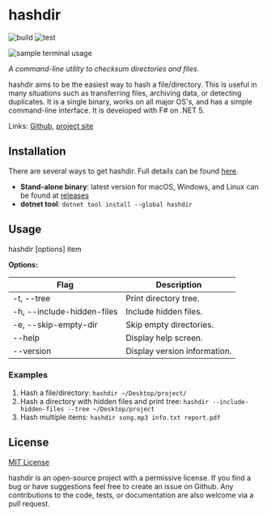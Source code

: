 # hashdir

![build](https://github.com/ultimateanu/hashdir/workflows/build/badge.svg)
![test](https://github.com/ultimateanu/hashdir/workflows/test/badge.svg)

![sample terminal usage](https://ultimateanu.github.io/hashdir/assets/img/hashdir_demo.svg)

_A command-line utility to checksum directories and files._

hashdir aims to be the easiest way to hash a file/directory. This is useful in many situations such as transferring files, archiving data, or detecting duplicates. It is a single binary, works on all major OS's, and has a simple command-line interface. It is developed with F# on .NET 5.

Links: [Github](https://github.com/ultimateanu/hashdir), [project site](https://ultimateanu.github.io/hashdir)

## Installation
There are several ways to get hashdir. Full details can be found [here](https://ultimateanu.github.io/hashdir/#installation).

- **Stand-alone binary**: latest version for macOS, Windows, and Linux can be found at [releases](https://github.com/ultimateanu/hashdir/releases)
- **dotnet tool**: `dotnet tool install --global hashdir`

## Usage
hashdir [options] item

**Options:**  

| Flag                       | Description                  |
|----------------------------|------------------------------|
| -t, --tree                 | Print directory tree.        |
| -h, --include-hidden-files | Include hidden files.        |
| -e, --skip-empty-dir       | Skip empty directories.      |
| --help                     | Display help screen.         |
| --version                  | Display version information. |

### Examples
1. Hash a file/directory: `hashdir ~/Desktop/project/`
2. Hash a directory with hidden files and print tree: `hashdir --include-hidden-files --tree ~/Desktop/project`
3. Hash multiple items: `hashdir song.mp3 info.txt report.pdf`

## License
[MIT License](https://github.com/ultimateanu/hashdir/blob/main/LICENSE)

hashdir is an open-source project with a permissive license. If you find a bug or have suggestions feel free to create an issue on Github. Any contributions to the code, tests, or documentation are also welcome via a pull request.
